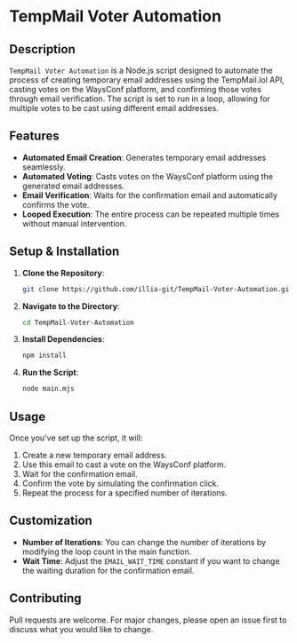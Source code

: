 # TempMail Voter Automation

## Description
`TempMail Voter Automation` is a Node.js script designed to automate the process of creating temporary email addresses using the TempMail.lol API, casting votes on the WaysConf platform, and confirming those votes through email verification. The script is set to run in a loop, allowing for multiple votes to be cast using different email addresses.

## Features
- **Automated Email Creation**: Generates temporary email addresses seamlessly.
- **Automated Voting**: Casts votes on the WaysConf platform using the generated email addresses.
- **Email Verification**: Waits for the confirmation email and automatically confirms the vote.
- **Looped Execution**: The entire process can be repeated multiple times without manual intervention.

## Setup & Installation

1. **Clone the Repository**:
   ```bash
   git clone https://github.com/illia-git/TempMail-Voter-Automation.git
   ```

2. **Navigate to the Directory**:
   ```bash
   cd TempMail-Voter-Automation
   ```

3. **Install Dependencies**:
   ```bash
   npm install
   ```

4. **Run the Script**:
   ```bash
   node main.mjs
   ```

## Usage

Once you've set up the script, it will:
1. Create a new temporary email address.
2. Use this email to cast a vote on the WaysConf platform.
3. Wait for the confirmation email.
4. Confirm the vote by simulating the confirmation click.
5. Repeat the process for a specified number of iterations.

## Customization

- **Number of Iterations**: You can change the number of iterations by modifying the loop count in the main function.
- **Wait Time**: Adjust the `EMAIL_WAIT_TIME` constant if you want to change the waiting duration for the confirmation email.

## Contributing

Pull requests are welcome. For major changes, please open an issue first to discuss what you would like to change.
